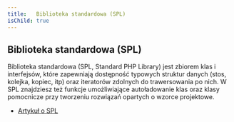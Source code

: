 ```yaml
---
title:   Biblioteka standardowa (SPL)
isChild: true
---
```


## Biblioteka standardowa (SPL)

Biblioteka standardowa (SPL, Standard PHP Library) jest zbiorem klas i interfejsów, które zapewniają dostępność
typowych struktur danych (stos, kolejka, kopiec, itp) oraz iteratorów zdolnych do trawersowania po nich. W SPL
znajdziesz też funkcje umożliwiające autoładowanie klas oraz klasy pomocnicze przy tworzeniu rozwiązań opartych o
wzorce projektowe.

* [Artykuł o SPL][spl]

[spl]: http://php.net/manual/pl/book.spl.php 
